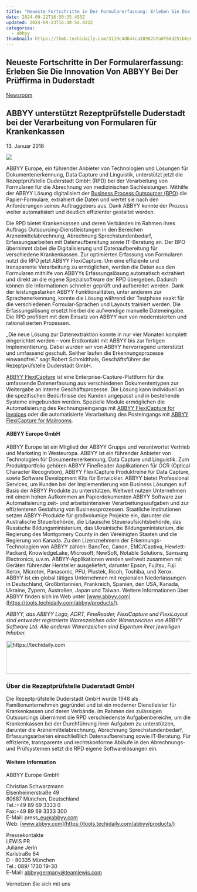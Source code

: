 ```yaml
---
title: "Neueste Fortschritte in Der Formularerfassung: Erleben Sie Die Innovation Von ABBYY Bei Der Prüffirma in Duderstadt"
date: 2024-09-22T16:50:35.455Z
updated: 2024-09-23T16:40:54.932Z
categories:
  - abbyy
thumbnail: https://thmb.techidaily.com/3119c4d644ca38982b7a0f68d251b6e048a299751591496c468d996da741d28a.jpg
---
```


## Neueste Fortschritte in Der Formularerfassung: Erleben Sie Die Innovation Von ABBYY Bei Der Prüffirma in Duderstadt

[Newsroom](https://tools.techidaily.com/abbyy/products/)

## ABBYY unterstützt Rezeptprüfstelle Duderstadt bei der Verarbeitung von Formularen für Krankenkassen

13\. Januar 2016

![](https://content.abbyy.com/-/media/project/abbyy/abbyy/branchtemplates/shutterstock_1272462163_1296-x-729.jpg?h=729&iar=0&w=1296)

ABBYY Europe, ein führender Anbieter von Technologien und Lösungen für Dokumentenerkennung, Data Capture und Linguistik, unterstützt jetzt die Rezeptprüfstelle Duderstadt GmbH (RPD) bei der Verarbeitung von Formularen für die Abrechnung von medizinischen Sachleistungen. Mithilfe der ABBYY Lösung digitalisiert der [Business Process Outsourcer (BPO)](https://www.abbyy.com/de/company/news/abbyy-unterstuetzt-rezeptpruefstelle-duderstadt-bei-der-verarbeitung-von-formularen-fuer-krankenkassen/# "BPOs und Outsourcing Dienstleister") die Papier-Formulare, extrahiert die Daten und wertet sie nach den Anforderungen seines Auftraggebers aus. Dank ABBYY konnte der Prozess weiter automatisiert und deutlich effizienter gestaltet werden.

Die RPD bietet Krankenkassen und deren Verbänden im Rahmen ihres Auftrags Outsourcing-Dienstleistungen in den Bereichen Arzneimittelabrechnung, Abrechnung Sprechstundenbedarf, Erfassungsarbeiten mit Datenaufbereitung sowie IT-Beratung an. Der BPO übernimmt dabei die Digitalisierung und Datenaufbereitung für verschiedene Krankenkassen. Zur optimierten Erfassung von Formularen nutzt die RPD jetzt ABBYY FlexiCapture. Um eine effiziente und transparente Verarbeitung zu ermöglichen, werden die Daten aus den Formularen mithilfe von ABBYYs Erfassungslösung automatisch extrahiert und direkt an die eigene Spezialsoftware der RPD übergeben. Dadurch können die Informationen schneller geprüft und aufbereitet werden. Dank der leistungsstarken ABBYY Funktionalitäten, unter anderem zur Sprachenerkennung, konnte die Lösung während der Testphase exakt für die verschiedenen Formular-Sprachen und Layouts trainiert werden. Die Erfassungslösung ersetzt hierbei die aufwendige manuelle Dateneingabe. Die RPD profitiert mit dem Einsatz von ABBYY nun von modernisierten und rationalisierten Prozessen.

„Die neue Lösung zur Datenextraktion konnte in nur vier Monaten komplett eingerichtet werden – vom Erstkontakt mit ABBYY bis zur fertigen Implementierung. Dabei wurden wir von ABBYY hervorragend unterstützt und umfassend geschult. Seither laufen die Erkennungsprozesse einwandfrei." sagt Robert Schmidthals, Geschäftsführer der Rezeptprüfstelle Duderstadt GmbH.

  
[ABBYY FlexiCapture](https://tools.techidaily.com/abbyy/products/) ist eine Enterprise-Capture-Plattform für die umfassende Datenerfassung aus verschiedenen Dokumententypen zur Weitergabe an interne Geschäftsprozesse. Die Lösung kann individuell an die spezifischen Bedürfnisse des Kunden angepasst und in bestehende Systeme eingebunden werden. Spezielle Module ermöglichen die Automatisierung des Rechnungseingangs mit [ABBYY FlexiCapture for Invoices](https://tools.techidaily.com/abbyy/products/) oder die automatisierte Verarbeitung des Posteingangs mit [ABBYY FlexiCapture for Mailrooms](https://tools.techidaily.com/abbyy/products/).

#### ABBYY Europe GmbH

ABBYY Europe ist ein Mitglied der ABBYY Gruppe und verantwortet Vertrieb und Marketing in Westeuropa. ABBYY ist ein führender Anbieter von Technologien für Dokumentenerkennung, Data Capture und Linguistik. Zum Produktportfolio gehören ABBYY FineReader Applikationen für OCR (Optical Character Recognition), ABBYY FlexiCapture Produktreihe für Data Capture, sowie Software Development Kits für Entwickler. ABBYY bietet Professional Services, um Kunden bei der Implementierung von Business Lösungen auf Basis der ABBYY Produkte zu unterstützen. Weltweit nutzen Unternehmen mit einem hohen Aufkommen an Papierdokumenten ABBYY Software zur Automatisierung zeit- und arbeitsintensiver Verarbeitungsaufgaben und zur effizienteren Gestaltung von Businessprozessen. Staatliche Institutionen setzen ABBYY-Produkte für großvolumige Projekte ein, darunter die Australische Steuerbehörde, die Litauische Steueraufsichtsbehörde, das Russische Bildungsministerium, das Ukrainische Bildungsministerium, die Regierung des Montgomery County in den Vereinigten Staaten und die Regierung von Kanada. Zu den Lizenznehmern der Erkennungs-Technologien von ABBYY zählen: BancTec, Canon, EMC/Captiva, Hewlett-Packard, KnowledgeLake, Microsoft, NewSoft, Notable Solutions, Samsung Electronics, u.v.m. ABBYY-Applikationen werden weltweit zusammen mit Geräten führender Hersteller ausgeliefert, darunter Epson, Fujitsu, Fuji Xerox, Microtek, Panasonic, PFU, Plustek, Ricoh, Toshiba, und Xerox. ABBYY ist ein global tätiges Unternehmen mit regionalen Niederlassungen in Deutschland, Großbritannien, Frankreich, Spanien, den USA, Kanada, Ukraine, Zypern, Australien, Japan und Taiwan. Weitere Informationen über ABBYY finden sich im Web unter [www.abbyy.com](https://tools.techidaily.com/abbyy/products/).

_ABBYY, das ABBYY Logo, ADRT, FineReader, FlexiCapture und FlexiLayout sind entweder registrierte Warenzeichen oder Warenzeichen von ABBYY Software Ltd. Alle anderen Warenzeichen sind Eigentum ihrer jeweiligen Inhaber._

<!-- affiliate ads begin -->
<a href="https://imp.i357552.net/c/5597632/1061528/11832" target="_top" id="1061528">
  <img src="//a.impactradius-go.com/display-ad/11832-1061528" border="0" alt="https://techidaily.com" width="728" height="90"/>
</a>
<img height="0" width="0" src="https://imp.i357552.net/i/5597632/1061528/11832" style="position:absolute;visibility:hidden;" border="0" />
<!-- affiliate ads end -->

### Über die Rezeptprüfstelle Duderstadt GmbH

Die Rezeptprüfstelle Duderstadt GmbH wurde 1948 als Familienunternehmen gegründet und ist ein moderner Dienstleister für Krankenkassen und deren Verbände. Im Rahmen des zulässigen Outsourcings übernimmt die RPD verschiedenste Aufgabenbereiche, um die Krankenkassen bei der Durchführung ihrer Aufgaben zu unterstützen, darunter die Arzneimittelabrechnung, Abrechnung Sprechstundenbedarf, Erfassungsarbeiten einschließlich Datenaufbereitung sowie IT-Beratung. Für effiziente, transparente und rechtskonforme Abläufe in den Abrechnungs- und Prüfsystemen setzt die RPD eigene Softwarelösungen ein.

#### Weitere Information

ABBYY Europe GmbH

Christian Schwarzmann  
Elsenheimerstraße 49   
80687 München, Deutschland  
Tel.:+49 89 69 3333 0  
Fax:+49 89 69 3333 300  
E-Mail: press\_eu@abbyy.com  
Web: [www.abbyy.com](https://tools.techidaily.com/abbyy/products/)

Pressekontakte  
LEWIS PR  
Juliane Jerin  
Karlstraße 64  
D - 80335 München  
Tel.: 089/ 1730 19-30  
E-Mail: [abbyygermany@teamlewis.com](https://tools.techidaily.com/abbyy/products/)

Vernetzen Sie sich mit uns

<ins class="adsbygoogle"
     style="display:block"
     data-ad-format="autorelaxed"
     data-ad-client="ca-pub-7571918770474297"
     data-ad-slot="1223367746"></ins>

<ins class="adsbygoogle"
     style="display:block"
     data-ad-client="ca-pub-7571918770474297"
     data-ad-slot="8358498916"
     data-ad-format="auto"
     data-full-width-responsive="true"></ins>



